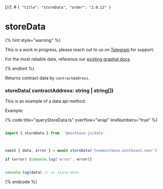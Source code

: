 [//]: # `{ "title": "storeData", "order": "2.0.12" }`
# storeData



{% hint style="warning" %}



This is a work in progress, please reach out to us on [Telegram](https://t.me/mintdev) for support.

For the most reliable data, reference our [existing graphql docs](https://docs.mintbase.io/dev/read-data/mintbase-graph).



{% endhint %}




Returns contract data  by `contractAddress`.



### storeData( contractAddress: string | string[])



This is an example of a data api method.




Example:



{% code title="queryStoreData.ts" overflow="wrap" lineNumbers="true" %}

```typescript

import { storeData } from  '@mintbase-js/data'



const { data, error } = await storeData('teammintbase.mintbase1.near');

if (error) {console.log('error', error)}


console.log(data) // => store data

```

{% endcode %}